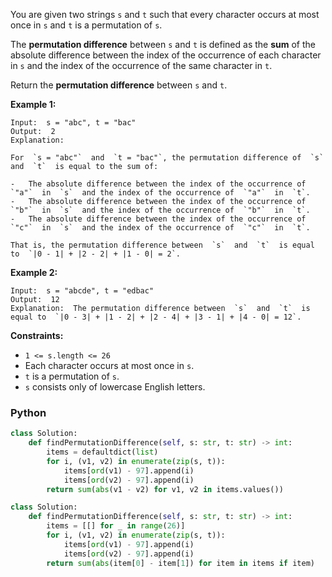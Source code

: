 You are given two strings  `s`  and  `t`  such that every character occurs at most once in  `s`  and  `t`  is a permutation of  `s`.

The  **permutation difference**  between  `s`  and  `t`  is defined as the  **sum**  of the absolute difference between the index of the occurrence of each character in  `s`  and the index of the occurrence of the same character in  `t`.

Return the  **permutation difference**  between  `s`  and  `t`.

**Example 1:**
```
Input:  s = "abc", t = "bac"
Output:  2
Explanation:

For  `s = "abc"`  and  `t = "bac"`, the permutation difference of  `s`  and  `t`  is equal to the sum of:

-   The absolute difference between the index of the occurrence of  `"a"`  in  `s`  and the index of the occurrence of  `"a"`  in  `t`.
-   The absolute difference between the index of the occurrence of  `"b"`  in  `s`  and the index of the occurrence of  `"b"`  in  `t`.
-   The absolute difference between the index of the occurrence of  `"c"`  in  `s`  and the index of the occurrence of  `"c"`  in  `t`.

That is, the permutation difference between  `s`  and  `t`  is equal to  `|0 - 1| + |2 - 2| + |1 - 0| = 2`.
```

**Example 2:**
```
Input:  s = "abcde", t = "edbac"
Output:  12
Explanation:  The permutation difference between  `s`  and  `t`  is equal to  `|0 - 3| + |1 - 2| + |2 - 4| + |3 - 1| + |4 - 0| = 12`.
```

**Constraints:**

-   `1 <= s.length <= 26`
-   Each character occurs at most once in  `s`.
-   `t`  is a permutation of  `s`.
-   `s`  consists only of lowercase English letters.


### Python
```py
class Solution:
    def findPermutationDifference(self, s: str, t: str) -> int:
        items = defaultdict(list)
        for i, (v1, v2) in enumerate(zip(s, t)):
            items[ord(v1) - 97].append(i)
            items[ord(v2) - 97].append(i)
        return sum(abs(v1 - v2) for v1, v2 in items.values())
```

```py
class Solution:
    def findPermutationDifference(self, s: str, t: str) -> int:
        items = [[] for _ in range(26)]
        for i, (v1, v2) in enumerate(zip(s, t)):
            items[ord(v1) - 97].append(i)
            items[ord(v2) - 97].append(i)
        return sum(abs(item[0] - item[1]) for item in items if item)
```